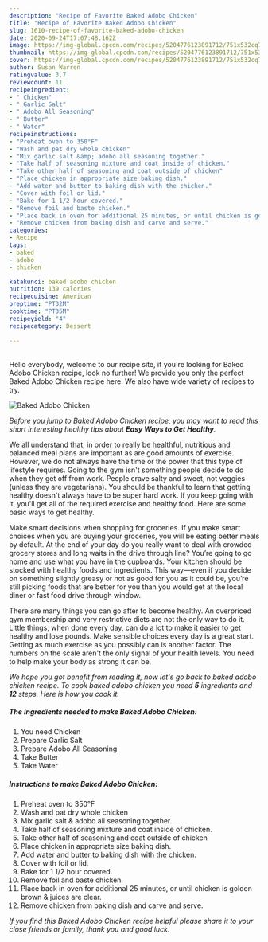 ```yaml
---
description: "Recipe of Favorite Baked Adobo Chicken"
title: "Recipe of Favorite Baked Adobo Chicken"
slug: 1610-recipe-of-favorite-baked-adobo-chicken
date: 2020-09-24T17:07:48.162Z
image: https://img-global.cpcdn.com/recipes/5204776123891712/751x532cq70/baked-adobo-chicken-recipe-main-photo.jpg
thumbnail: https://img-global.cpcdn.com/recipes/5204776123891712/751x532cq70/baked-adobo-chicken-recipe-main-photo.jpg
cover: https://img-global.cpcdn.com/recipes/5204776123891712/751x532cq70/baked-adobo-chicken-recipe-main-photo.jpg
author: Susan Warren
ratingvalue: 3.7
reviewcount: 11
recipeingredient:
- " Chicken"
- " Garlic Salt"
- " Adobo All Seasoning"
- " Butter"
- " Water"
recipeinstructions:
- "Preheat oven to 350°F"
- "Wash and pat dry whole chicken"
- "Mix garlic salt &amp; adobo all seasoning together."
- "Take half of seasoning mixture and coat inside of chicken."
- "Take other half of seasoning and coat outside of chicken"
- "Place chicken in appropriate size baking dish."
- "Add water and butter to baking dish with the chicken."
- "Cover with foil or lid."
- "Bake for 1 1/2 hour covered."
- "Remove foil and baste chicken."
- "Place back in oven for additional 25 minutes, or until chicken is golden brown &amp; juices are clear."
- "Remove chicken from baking dish and carve and serve."
categories:
- Recipe
tags:
- baked
- adobo
- chicken

katakunci: baked adobo chicken 
nutrition: 139 calories
recipecuisine: American
preptime: "PT32M"
cooktime: "PT35M"
recipeyield: "4"
recipecategory: Dessert

---
```

<br>
Hello everybody, welcome to our recipe site, if you're looking for Baked Adobo Chicken recipe, look no further! We provide you only the perfect Baked Adobo Chicken recipe here. We also have wide variety of recipes to try.
<br>


![Baked Adobo Chicken](https://img-global.cpcdn.com/recipes/5204776123891712/751x532cq70/baked-adobo-chicken-recipe-main-photo.jpg)

<i>Before you jump to Baked Adobo Chicken recipe, you may want to read this short interesting healthy tips about <strong>Easy Ways to Get Healthy</strong>.</i>

We all understand that, in order to really be healthful, nutritious and balanced meal plans are important as are good amounts of exercise. However, we do not always have the time or the power that this type of lifestyle requires. Going to the gym isn't something people decide to do when they get off from work. People crave salty and sweet, not veggies (unless they are vegetarians). You should be thankful to learn that getting healthy doesn't always have to be super hard work. If you keep going with it, you'll get all of the required exercise and healthy food. Here are some basic ways to get healthy.

Make smart decisions when shopping for groceries. If you make smart choices when you are buying your groceries, you will be eating better meals by default. At the end of your day do you really want to deal with crowded grocery stores and long waits in the drive through line? You’re going to go home and use what you have in the cupboards. Your kitchen should be stocked with healthy foods and ingredients. This way—even if you decide on something slightly greasy or not as good for you as it could be, you’re still picking foods that are better for you than you would get at the local diner or fast food drive through window.

There are many things you can go after to become healthy. An overpriced gym membership and very restrictive diets are not the only way to do it. Little things, when done every day, can do a lot to make it easier to get healthy and lose pounds. Make sensible choices every day is a great start. Getting as much exercise as you possibly can is another factor. The numbers on the scale aren't the only signal of your health levels. You need to help make your body as strong it can be. 


<i>We hope you got benefit from reading it, now let's go back to baked adobo chicken recipe. To cook baked adobo chicken you need <strong>5</strong> ingredients and <strong>12</strong> steps. Here is how you cook it.
</i>

##### The ingredients needed to make Baked Adobo Chicken:

1. You need  Chicken
1. Prepare  Garlic Salt
1. Prepare  Adobo All Seasoning
1. Take  Butter
1. Take  Water


##### Instructions to make Baked Adobo Chicken:

1. Preheat oven to 350°F
1. Wash and pat dry whole chicken
1. Mix garlic salt &amp; adobo all seasoning together.
1. Take half of seasoning mixture and coat inside of chicken.
1. Take other half of seasoning and coat outside of chicken
1. Place chicken in appropriate size baking dish.
1. Add water and butter to baking dish with the chicken.
1. Cover with foil or lid.
1. Bake for 1 1/2 hour covered.
1. Remove foil and baste chicken.
1. Place back in oven for additional 25 minutes, or until chicken is golden brown &amp; juices are clear.
1. Remove chicken from baking dish and carve and serve.


<i>If you find this Baked Adobo Chicken recipe helpful please share it to your close friends or family, thank you and good luck.</i>
